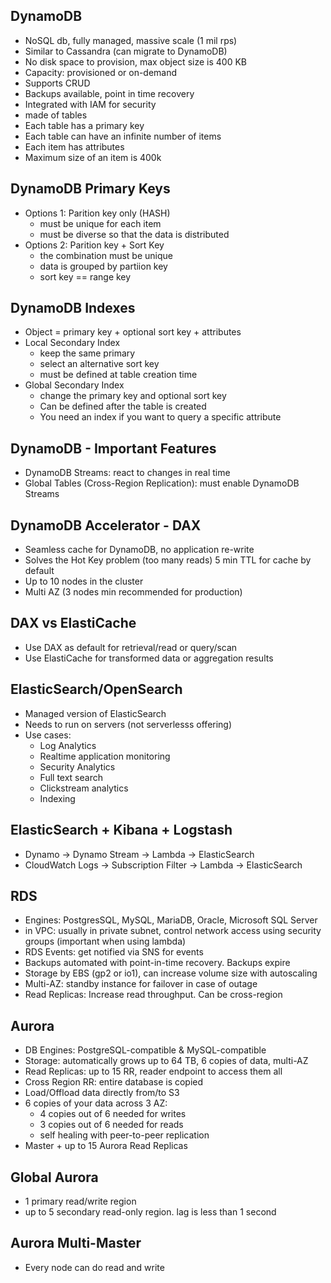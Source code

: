 
## DynamoDB
- NoSQL db, fully managed, massive scale (1 mil rps)
- Similar to Cassandra (can migrate to DynamoDB)
- No disk space to provision, max object size is 400 KB
- Capacity: provisioned or on-demand
- Supports CRUD
- Backups available, point in time recovery
- Integrated with IAM for security
- made of tables
- Each table has a primary key
- Each table can have an infinite number of items
- Each item has attributes
- Maximum size of an item is 400k

## DynamoDB Primary Keys
- Options 1: Parition key only (HASH)
  - must be unique for each item
  - must be diverse so that the data is distributed
- Options 2: Parition key + Sort Key
  - the combination must be unique
  - data is grouped by partiion key
  - sort key == range key

## DynamoDB Indexes
- Object = primary key + optional sort key + attributes
- Local Secondary Index
  - keep the same primary
  - select an alternative sort key
  - must be defined at table creation time
- Global Secondary Index
  - change the primary key and optional sort key
  - Can be defined after the table is created
  - You need an index if you want to query a specific attribute

## DynamoDB - Important Features
- DynamoDB Streams: react to changes in real time
- Global Tables (Cross-Region Replication): must enable DynamoDB Streams

## DynamoDB Accelerator - DAX
- Seamless cache for DynamoDB, no application re-write
- Solves the Hot Key problem (too many reads)
5 min TTL for cache by default
- Up to 10 nodes in the cluster
- Multi AZ (3 nodes min recommended for production)

## DAX vs ElastiCache
- Use DAX as default for retrieval/read or query/scan
- Use ElastiCache for transformed data or aggregation results

## ElasticSearch/OpenSearch
- Managed version of ElasticSearch
- Needs to run on servers (not serverlesss offering)
- Use cases:
  - Log Analytics
  - Realtime application monitoring
  - Security Analytics
  - Full text search
  - Clickstream analytics
  - Indexing

## ElasticSearch + Kibana + Logstash
- Dynamo -> Dynamo Stream -> Lambda -> ElasticSearch
- CloudWatch Logs -> Subscription Filter -> Lambda -> ElasticSearch

## RDS
- Engines: PostgresSQL, MySQL, MariaDB, Oracle, Microsoft SQL Server
- in VPC: usually in private subnet, control network access using security groups (important when using lambda)
- RDS Events: get notified via SNS for events
- Backups automated with point-in-time recovery. Backups expire
- Storage by EBS (gp2 or io1), can increase volume size with autoscaling
- Multi-AZ: standby instance for failover in case of outage
- Read Replicas: Increase read throughput. Can be cross-region

## Aurora
- DB Engines: PostgreSQL-compatible & MySQL-compatible
- Storage: automatically grows up to 64 TB, 6 copies of data, multi-AZ
- Read Replicas: up to 15 RR, reader endpoint to access them all
- Cross Region RR: entire database is copied
- Load/Offload data directly from/to S3
- 6 copies of your data across 3 AZ:
  - 4 copies out of 6 needed for writes
  - 3 copies out of 6 needed for reads
  - self healing with peer-to-peer replication
- Master + up to 15 Aurora Read Replicas

## Global Aurora
- 1 primary read/write region
- up to 5 secondary read-only region. lag is less than 1 second

## Aurora Multi-Master
- Every node can do read and write